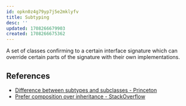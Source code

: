 ```yaml
---
id: opkn0z4g79yp7j5e2mklyfv
title: Subtyping
desc: ''
updated: 1708266679903
created: 1708266675362
---
```




A set of classes confirming to a certain interface signature which can override certain parts of the signature with their own implementations.

## References

- [Difference between subtypes and subclasses - Princeton](https://www.cs.princeton.edu/courses/archive/fall98/cs441/mainus/node12.html)
- [Prefer composition over inheritance - StackOverflow](https://stackoverflow.com/a/32557773)
